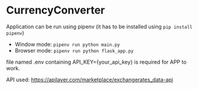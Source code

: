 # CurrencyConverter
Application can be run using pipenv (it has to be installed using `pip install pipenv`)
 - Window mode: `pipenv run python main.py`
 - Browser mode: `pipenv run python flask_app.py`


file named .env containing API_KEY={your_api_key} is required for APP to work.

API used: https://apilayer.com/marketplace/exchangerates_data-api
